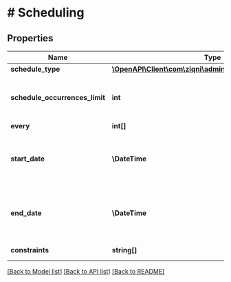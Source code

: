 # # Scheduling

## Properties

Name | Type | Description | Notes
------------ | ------------- | ------------- | -------------
**schedule_type** | [**\OpenAPI\Client\com\ziqni\admin\sdk\model\ScheduleType**](ScheduleType.md) |  |
**schedule_occurrences_limit** | **int** | A value indicating how many times it will be issued |
**every** | **int[]** |  |
**start_date** | **\DateTime** | The start date and time of a schedule. ISO8601 timestamp |
**end_date** | **\DateTime** | The end date and time of a schedule. ISO8601 timestamp | [optional]
**constraints** | **string[]** | Additional constraints |

[[Back to Model list]](../../README.md#models) [[Back to API list]](../../README.md#endpoints) [[Back to README]](../../README.md)
